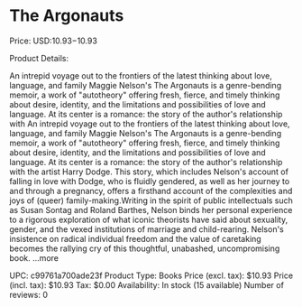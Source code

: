 # The Argonauts

Price: USD:$10.93-$10.93

Product Details:

An intrepid voyage out to the frontiers of the latest thinking about love, language, and family Maggie Nelson's The Argonauts is a genre-bending memoir, a work of "autotheory" offering fresh, fierce, and timely thinking about desire, identity, and the limitations and possibilities of love and language. At its center is a romance: the story of the author's relationship with An intrepid voyage out to the frontiers of the latest thinking about love, language, and family Maggie Nelson's The Argonauts is a genre-bending memoir, a work of "autotheory" offering fresh, fierce, and timely thinking about desire, identity, and the limitations and possibilities of love and language. At its center is a romance: the story of the author's relationship with the artist Harry Dodge. This story, which includes Nelson's account of falling in love with Dodge, who is fluidly gendered, as well as her journey to and through a pregnancy, offers a firsthand account of the complexities and joys of (queer) family-making.Writing in the spirit of public intellectuals such as Susan Sontag and Roland Barthes, Nelson binds her personal experience to a rigorous exploration of what iconic theorists have said about sexuality, gender, and the vexed institutions of marriage and child-rearing. Nelson's insistence on radical individual freedom and the value of caretaking becomes the rallying cry of this thoughtful, unabashed, uncompromising book. ...more

UPC: c99761a700ade23f
Product Type: Books
Price (excl. tax): $10.93
Price (incl. tax): $10.93
Tax: $0.00
Availability: In stock (15 available)
Number of reviews: 0